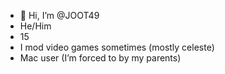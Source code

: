 - 👋 Hi, I’m @JOOT49
- He/Him
- 15
- I mod video games sometimes (mostly celeste)
- Mac user (I’m forced to by my parents)



<!---
JOOT49/JOOT49 is a ✨ special ✨ repository because its `README.md` (this file) appears on your GitHub profile.
You can click the Preview link to take a look at your changes.
--->
